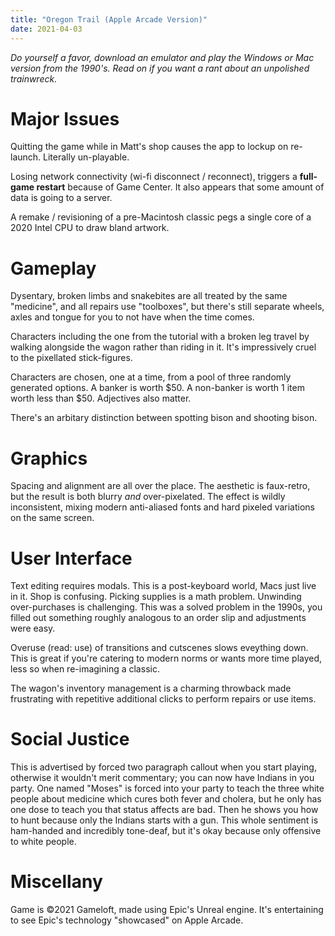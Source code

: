 ```yaml
---
title: "Oregon Trail (Apple Arcade Version)"
date: 2021-04-03
---
```


*Do yourself a favor, download an emulator and play the Windows or Mac version from the 1990's. Read on if you want a rant about an unpolished trainwreck.*

# Major Issues
Quitting the game while in Matt's shop causes the app to lockup on re-launch. Literally un-playable. 

Losing network connectivity (wi-fi disconnect / reconnect), triggers a **full-game restart** because of Game Center. It also appears that some amount of data is going to a server.

A remake / revisioning of a pre-Macintosh classic pegs a single core of a 2020 Intel CPU to draw bland artwork. 

# Gameplay
Dysentary, broken limbs and snakebites are all treated by the same "medicine", and all repairs use "toolboxes", but there's still separate wheels, axles and tongue for you to not have when the time comes.

Characters including the one from the tutorial with a broken leg travel by walking alongside the wagon rather than riding in it. It's impressively cruel to the pixellated stick-figures.

Characters are chosen, one at a time, from a pool of three randomly generated options. A banker is worth $50. A non-banker is worth 1 item worth less than $50. Adjectives also matter. 

There's an arbitary distinction between spotting bison and shooting bison.

# Graphics
Spacing and alignment are all over the place. The aesthetic is faux-retro, but the result is both blurry *and* over-pixelated. The effect is wildly inconsistent, mixing modern anti-aliased fonts and hard pixeled variations on the same screen. 

# User Interface
Text editing requires modals. This is a post-keyboard world, Macs just live in it. Shop is confusing. Picking supplies is a math problem. Unwinding over-purchases is challenging. This was a solved problem in the 1990s, you filled out something roughly analogous to an order slip and adjustments were easy.

Overuse (read: use) of transitions and cutscenes slows eveything down. This is great if you're catering to modern norms or wants more time played, less so when re-imagining a classic.

The wagon's inventory management is a charming throwback made frustrating with repetitive additional clicks to perform repairs or use items.

# Social Justice
This is advertised by forced two paragraph callout when you start playing, otherwise it wouldn't merit commentary; you can now have Indians in you party.  One named "Moses" is forced into your party to teach the three white people about medicine which cures both fever and cholera, but he only has one dose to teach you that status affects are bad. Then he shows you how to hunt because only the Indians starts with a gun. This whole sentiment is ham-handed and incredibly tone-deaf, but it's okay because only offensive to white people. 

# Miscellany
Game is ©2021 Gameloft, made using Epic's Unreal engine. It's entertaining to see Epic's technology "showcased" on Apple Arcade. 
